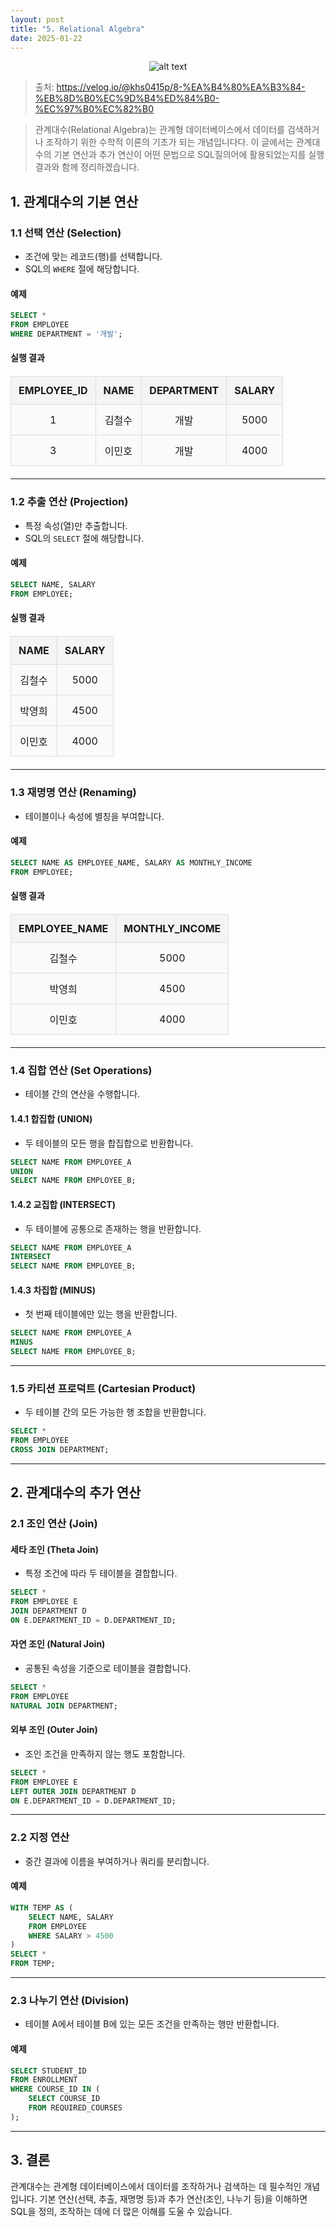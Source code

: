 ```yaml
---
layout: post
title: "5. Relational Algebra"
date: 2025-01-22
---
```

<div style="text-align: center;">
    <img src="/사진들/Relational Algebra/Relational Algebra.png" alt="alt text" />
</div>

> 출처: https://velog.io/@khs0415p/8-%EA%B4%80%EA%B3%84-%EB%8D%B0%EC%9D%B4%ED%84%B0-%EC%97%B0%EC%82%B0


> 관계대수(Relational Algebra)는 관계형 데이터베이스에서 데이터를 검색하거나 조작하기 위한 수학적 이론의 기초가 되는 개념입니다다. 이 글에서는 관계대수의 기본 연산과 추가 연산이 어떤 문법으로 SQL질의어에 활용되었는지를 실행 결과와 함께 정리하겠습니다.

## 1. 관계대수의 기본 연산

### 1.1 선택 연산 (Selection)
- 조건에 맞는 레코드(행)를 선택합니다.
- SQL의 `WHERE` 절에 해당합니다.

#### 예제
```sql
SELECT *
FROM EMPLOYEE
WHERE DEPARTMENT = '개발';
```

#### 실행 결과
<style>
  table {
    width: 100%;
    border-collapse: collapse;
    margin: 20px 0;
  }

  th, td {
    border: 2px solid #333;
    padding: 12px;
    text-align: center;
  }

  th {
    background-color: #f4f4f4;
    font-weight: bold;
  }

  td {
    background-color: #fafafa;
  }

  table th, table td {
    border: 1px solid #ddd;
  }
</style>

<table>
  <thead>
    <tr>
      <th>EMPLOYEE_ID</th>
      <th>NAME</th>
      <th>DEPARTMENT</th>
      <th>SALARY</th>
    </tr>
  </thead>
  <tbody>
    <tr>
      <td>1</td>
      <td>김철수</td>
      <td>개발</td>
      <td>5000</td>
    </tr>
    <tr>
      <td>3</td>
      <td>이민호</td>
      <td>개발</td>
      <td>4000</td>
    </tr>
  </tbody>
</table>

---

### 1.2 추출 연산 (Projection)
- 특정 속성(열)만 추출합니다.
- SQL의 `SELECT` 절에 해당합니다.

#### 예제
```sql
SELECT NAME, SALARY
FROM EMPLOYEE;
```

#### 실행 결과
<table>
  <thead>
    <tr>
      <th>NAME</th>
      <th>SALARY</th>
    </tr>
  </thead>
  <tbody>
    <tr>
      <td>김철수</td>
      <td>5000</td>
    </tr>
    <tr>
      <td>박영희</td>
      <td>4500</td>
    </tr>
    <tr>
      <td>이민호</td>
      <td>4000</td>
    </tr>
  </tbody>
</table>

---

### 1.3 재명명 연산 (Renaming)
- 테이블이나 속성에 별칭을 부여합니다.

#### 예제
```sql
SELECT NAME AS EMPLOYEE_NAME, SALARY AS MONTHLY_INCOME
FROM EMPLOYEE;
```

#### 실행 결과
<table>
  <thead>
    <tr>
      <th>EMPLOYEE_NAME</th>
      <th>MONTHLY_INCOME</th>
    </tr>
  </thead>
  <tbody>
    <tr>
      <td>김철수</td>
      <td>5000</td>
    </tr>
    <tr>
      <td>박영희</td>
      <td>4500</td>
    </tr>
    <tr>
      <td>이민호</td>
      <td>4000</td>
    </tr>
  </tbody>
</table>

---

### 1.4 집합 연산 (Set Operations)
- 테이블 간의 연산을 수행합니다.

#### 1.4.1 합집합 (UNION)
- 두 테이블의 모든 행을 합집합으로 반환합니다.

```sql
SELECT NAME FROM EMPLOYEE_A
UNION
SELECT NAME FROM EMPLOYEE_B;
```

#### 1.4.2 교집합 (INTERSECT)
- 두 테이블에 공통으로 존재하는 행을 반환합니다.

```sql
SELECT NAME FROM EMPLOYEE_A
INTERSECT
SELECT NAME FROM EMPLOYEE_B;
```

#### 1.4.3 차집합 (MINUS)
- 첫 번째 테이블에만 있는 행을 반환합니다.

```sql
SELECT NAME FROM EMPLOYEE_A
MINUS
SELECT NAME FROM EMPLOYEE_B;
```

---

### 1.5 카티션 프로덕트 (Cartesian Product)
- 두 테이블 간의 모든 가능한 행 조합을 반환합니다.

```sql
SELECT *
FROM EMPLOYEE
CROSS JOIN DEPARTMENT;
```

---

## 2. 관계대수의 추가 연산

### 2.1 조인 연산 (Join)
#### 세타 조인 (Theta Join)
- 특정 조건에 따라 두 테이블을 결합합니다.

```sql
SELECT *
FROM EMPLOYEE E
JOIN DEPARTMENT D
ON E.DEPARTMENT_ID = D.DEPARTMENT_ID;
```

#### 자연 조인 (Natural Join)
- 공통된 속성을 기준으로 테이블을 결합합니다.

```sql
SELECT *
FROM EMPLOYEE
NATURAL JOIN DEPARTMENT;
```

#### 외부 조인 (Outer Join)
- 조인 조건을 만족하지 않는 행도 포함합니다.

```sql
SELECT *
FROM EMPLOYEE E
LEFT OUTER JOIN DEPARTMENT D
ON E.DEPARTMENT_ID = D.DEPARTMENT_ID;
```

---

### 2.2 지정 연산
- 중간 결과에 이름을 부여하거나 쿼리를 분리합니다.

#### 예제
```sql
WITH TEMP AS (
    SELECT NAME, SALARY
    FROM EMPLOYEE
    WHERE SALARY > 4500
)
SELECT *
FROM TEMP;
```

---

### 2.3 나누기 연산 (Division)
- 테이블 A에서 테이블 B에 있는 모든 조건을 만족하는 행만 반환합니다.

#### 예제
```sql
SELECT STUDENT_ID
FROM ENROLLMENT
WHERE COURSE_ID IN (
    SELECT COURSE_ID
    FROM REQUIRED_COURSES
);
```

---

## 3. 결론

관계대수는 관계형 데이터베이스에서 데이터를 조작하거나 검색하는 데 필수적인 개념입니다. 기본 연산(선택, 추출, 재명명 등)과 추가 연산(조인, 나누기 등)을 이해하면 SQL을 정의, 조작하는 데에 더 많은 이해를 도울 수 있습니다.

